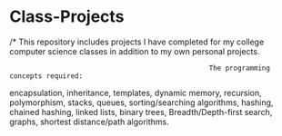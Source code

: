 # Class-Projects
/* This repository includes projects I have completed for my college computer science classes in addition to my own personal projects.

                                                     The programming concepts required: 
                                                     
   encapsulation, inheritance, templates, dynamic memory, recursion, polymorphism, stacks, queues, sorting/searching algorithms, 
   hashing, chained hashing, linked lists, binary trees, Breadth/Depth-first search, graphs, shortest distance/path algorithms. 
